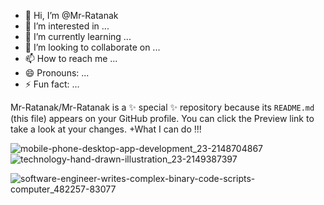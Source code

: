 - 👋 Hi, I’m @Mr-Ratanak
- 👀 I’m interested in ...
- 🌱 I’m currently learning ...
- 💞️ I’m looking to collaborate on ...
- 📫 How to reach me ...
- 😄 Pronouns: ...
- ⚡ Fun fact: ...

Mr-Ratanak/Mr-Ratanak is a ✨ special ✨ repository because its `README.md` (this file) appears on your GitHub profile.
You can click the Preview link to take a look at your changes.
+What I can do !!!

![mobile-phone-desktop-app-development_23-2148704867](https://github.com/user-attachments/assets/baebd29e-494d-4ff6-9168-c91b7afea578)![technology-hand-drawn-illustration_23-2149387397](https://github.com/user-attachments/assets/06d3d5c9-8027-4af1-9ba3-d98a381c550b)

![software-engineer-writes-complex-binary-code-scripts-computer_482257-83077](https://github.com/user-attachments/assets/3940883d-93e7-4dc7-a6e5-300f9cd2b404)
